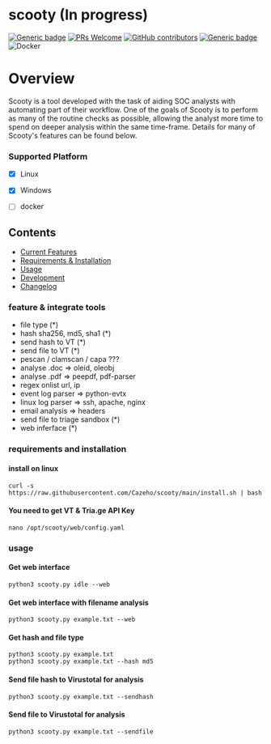 # scooty (In progress)

[![Generic badge](https://img.shields.io/badge/Made%20with-Python-blue.svg?style=flat-square)](https://github.com/Cazeho/scooty)
[![PRs Welcome](https://img.shields.io/badge/PRs-welcome-green.svg?style=flat-square)](https://github.com/Cazeho/scooty)
[![GitHub contributors](https://img.shields.io/github/contributors/Cazeho/scooty.svg?style=flat-square)](https://github.com/Cazeho/scooty/graphs/contributors/)
[![Generic badge](https://img.shields.io/badge/Built%20For-SOC%20Analyst's-olive.svg?style=flat-square)](https://GitHub.com/theresafewconors/sooty)
![Docker](https://img.shields.io/badge/Docker-Unsupported-red)


# Overview

Scooty is a tool developed with the task of aiding SOC analysts with automating part of their workflow. One of the goals of Scooty is to perform as many of the routine checks as possible, allowing the analyst more time to spend on deeper analysis within the same time-frame. Details for many of Scooty's features can be found below.

### Supported Platform

- [x] Linux 
- [x] Windows
- [ ] docker


## Contents
 - [Current Features](#feature--integrate-tools)
 - [Requirements & Installation](#requirements-and-installation)
 - [Usage](#usage)
 - [Development](#development)
 - [Changelog](#changelog)


### feature & integrate tools

- file type (*)
- hash sha256, md5, sha1 (*)
- send hash to VT (*)
- send file to VT (*)
- pescan / clamscan / capa ???
- analyse .doc => oleid, oleobj
- analyse .pdf => peepdf, pdf-parser
- regex onlist url, ip
- event log parser => python-evtx
- linux log parser => ssh, apache, nginx
- email analysis => headers
- send file to triage sandbox (*)
- web inferface (*)

### requirements and installation

#### install on linux

```curl -s https://raw.githubusercontent.com/Cazeho/scooty/main/install.sh | bash```

#### You need to get VT & Tria.ge API Key

```nano /opt/scooty/web/config.yaml```

### usage

#### Get web interface

```python3 scooty.py idle --web```

#### Get web interface with filename analysis

```python3 scooty.py example.txt --web```

#### Get hash and file type

```python3 scooty.py example.txt```
<br>
```python3 scooty.py example.txt --hash md5```

#### Send file hash to Virustotal for analysis

```python3 scooty.py example.txt --sendhash```

#### Send file to Virustotal for analysis

```python3 scooty.py example.txt --sendfile```


